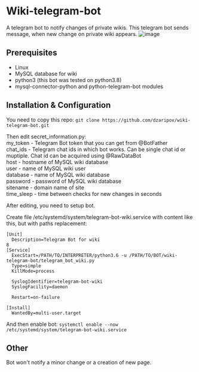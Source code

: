 # Wiki-telegram-bot
A telegram bot to notify changes of private wikis. This telegram bot sends message, when new change on private wiki appears.
![image](https://user-images.githubusercontent.com/15835291/235373926-59a6d8ed-0e5a-49af-bbf2-1c7e8e78ce37.png)
## Prerequisites
* Linux
* MySQL database for wiki
* python3 (this bot was tested on python3.8)
* mysql-connector-python and python-telegram-bot modules
## Installation & Configuration
You need to copy this repo: `git clone https://github.com/dzaripov/wiki-telegram-bot.git`

Then edit secret_information.py: \
my_token - Telegram Bot token that you can get from @BotFather \
chat_ids - Telegram chat ids in which bot works. Can be single chat id or muptiple. Chat id can be acquired using @RawDataBot \
host - hostname of MySQL wiki database \
user - name of MySQL wiki user \
database - name of MySQL wiki database \
password - password of MySQL wiki database\
sitename - domain name of site\
time_sleep - time between checks for new changes in seconds

After editing, you need to setup bot.


Create file /etc/systemd/system/telegram-bot-wiki.service with content like this, but with paths replacement:
```
[Unit]
  Description=Telegram Bot for wiki
8
[Service]
  ExecStart=/PATH/TO/INTERPRETER/python3.6 -u /PATH/TO/BOT/wiki-telegram-bot/telegram_bot_wiki.py
  Type=simple
  KillMode=process

  SyslogIdentifier=telegram-bot-wiki
  SyslogFacility=daemon

  Restart=on-failure

[Install]
  WantedBy=multi-user.target
```
And then enable bot: `systemctl enable --now /etc/systemd/system/telegram-bot-wiki.service`

## Other
Bot won't notify a minor change or a creation of new page. 
